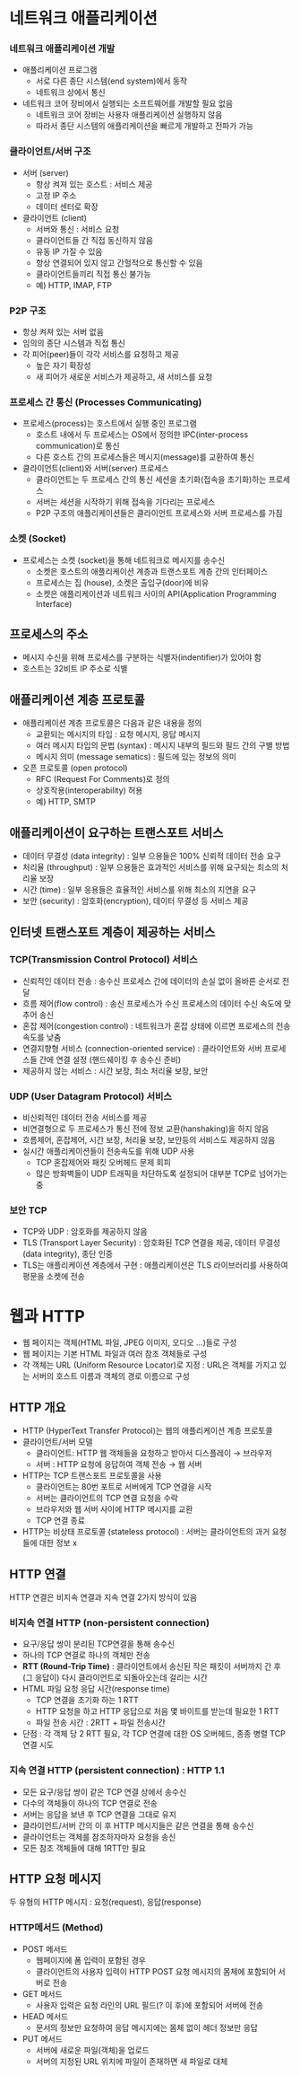 # 네트워크 애플리케이션

### 네트워크 애플리케이션 개발

- 애플리케이션 프로그램
    - 서로 다른 종단 시스템(end system)에서 동작
    - 네트워크 상에서 통신
- 네트워크 코어 장비에서 실행되는 소프트웨어를 개발할 필요 없음
    - 네트워크 코어 장비는 사용자 애플리케이션 실행하지 않음
    - 따라서 종단 시스템의 애플리케이션을 빠르게 개발하고 전파가 가능

### 클라이언트/서버 구조

- 서버 (server)
    - 항상 켜져 있는 호스트 : 서비스 제공
    - 고정 IP 주소
    - 데이터 센터로 확장
- 클라이언트 (client)
    - 서버와 통신 : 서비스 요청
    - 클라이언트들 간 직접 동신하지 않음
    - 유동 IP 가질 수 있음
    - 항상 연결되어 있지 않고 간헐적으로 통신할 수 있음
    - 클라이언트들끼리 직접 통신 불가능
    - 예) HTTP, IMAP, FTP

### P2P 구조

- 항상 켜져 있는 서버 없음
- 임의의 종단 시스템과 직접 통신
- 각 피어(peer)들이 각각 서비스를 요청하고 제공
    - 높은 자기 확장성
    - 새 피어가 새로운 서비스가 제공하고, 새 서비스를 요청

### 프로세스 간 통신 (Processes Communicating)

- 프로세스(process)는 호스트에서 실행 중인 프로그램
    - 호스트 내에서 두 프로세스는 OS에서 정의한 IPC(inter-process communication)로 통신
    - 다른 호스트 간의 프로세스들은 메시지(message)를 교환하여 통신
- 클라이언트(client)와 서버(server) 프로세스
    - 클라이언트는 두 프로세스 간의 통신 세션을 초기화(접속을 초기화)하는 프로세스
    - 서버는 세션을 시작하기 위해 접속을 기다리는 프로세스
    - P2P 구조의 애플리케이션들은 클라이언트 프로세스와 서버 프로세스를 가짐

### 소켓 (Socket)

- 프로세스는 소켓 (socket)을 통해 네트워크로 메시지를 송수신
    - 소켓은 호스트의 애플리케이션 계층과 트랜스포트 계층 간의 인터페이스
    - 프로세스는 집 (house), 소켓은 출입구(door)에 비유
    - 소켓은 애플리케이션과 네트워크 사이의 API(Application Programming Interface)

## 프로세스의 주소

- 메시지 수신을 위해 프로세스를 구분하는 식별자(indentifier)가 있어야 함
- 호스트는 32비트 IP 주소로 식별

## 애플리케이션 계층 프로토콜

- 애플리케이션 계층 프로토콜은 다음과 같은 내용을 정의
    - 교환되는 메시지의 타입 : 요청 메시지, 응답 메시지
    - 여러 메시지 타입의 문법 (syntax) : 메시지 내부의 필드와 필드 간의 구별 방법
    - 메시지 의미 (message sematics) : 필드에 있는 정보의 의미
- 오픈 프로토콜 (open protocol)
    - RFC (Request For Comments)로 정의
    - 상호작용(interoperability) 허용
    - 예) HTTP, SMTP

## 애플리케이션이 요구하는 트랜스포트 서비스

- 데이터 무결성 (data integrity) : 일부 으용들은 100% 신뢰적 데이터 전송 요구
- 처리율 (throughput) : 일부 으용들은 효과적인 서비스를 위해 요구되는 최소의 처리율 보장
- 시간 (time) : 일부 응용들은 효율적인 서비스를 위해 최소의 지연을 요구
- 보안 (security) : 암호화(encryption), 데이터 무결성 등 서비스 제공

## 인터넷 트랜스포트 계층이 제공하는 서비스

### TCP(Transmission Control Protocol) 서비스

- 신뢰적인 데이터 전송 : 송수신 프로세스 간에 데이터의 손실 없이 올바른 순서로 전달
- 흐름 제어(flow control) : 송신 프로세스가 수신 프로세스의 데이터 수신 속도에 맞추어 송신
- 혼잡 제어(congestion control) : 네트워크가 혼잡 상태에 이르면 프로세스의 전송 속도를 낮춤
- 연결지향형 서비스 (connection-oriented service) : 클라이언트와 서버 프로세스들 간에 연결 설정 (핸드쉐이킹 후 송수신 준비)
- 제공하지 않는 서비스 : 시간 보장, 최소 처리율 보장, 보안

### UDP (User Datagram Protocol) 서비스

- 비신뢰적인 데이터 전송 서비스를 제공
- 비연결형으로 두 프로세스가 통신 전에 정보 교환(hanshaking)을 하지 않음
- 흐름제어, 혼잡제어, 시간 보장, 처리율 보장, 보안등의 서비스도 제공하지 않음
- 실시간 애플리케이션들이 전송속도를 위해 UDP 사용
    - TCP 혼잡제어와 패킷 오버헤드 문제 회피
    - 많은 방화벽들이 UDP 트래픽을 차단하도록 설정되어 대부분 TCP로 넘어가는 중

### 보안 TCP

- TCP와 UDP : 암호화를 제공하지 않음
- TLS (Transport Layer Security) : 암호화된 TCP 연결을 제공, 데이터 무결성 (data integrity), 종단 인증
- TLS는 애플리케이션 계층에서 구현 : 애플리케이션은 TLS 라이브러리를 사용하여 평문을 소켓에 전송

# 웹과 HTTP

- 웹 페이지는 객체(HTML 파일, JPEG 이미지, 오디오 …)들로 구성
- 웹 페이지는 기본 HTML 파일과 여러 참조 객체들로 구성
- 각 객체는 URL (Uniform Resource Locator)로 지정 : URL은 객체를 가지고 있는 서버의 호스트 이름과 객체의 경로 이름으로 구성

## HTTP 개요

- HTTP (HyperText Transfer Protocol)는 웹의 애플리케이션 계층 프로토콜
- 클라이언트/서버 모델
    - 클라이언트: HTTP 웹 객체들을 요청하고 받아서 디스플레이 → 브라우저
    - 서버 : HTTP 요청에 응답하여 객체 전송 → 웹 서버
- HTTP는 TCP 트랜스포트 프로토콜을 사용
    - 클라이언트는 80번 포트로 서버에게 TCP 연결을 시작
    - 서버는 클라이언트의 TCP 연결 요청을 수락
    - 브라우저와 웹 서버 사이에 HTTP 메시지를 교환
    - TCP 연결 종료
- HTTP는 비상태 프로토콜 (stateless  protocol) : 서버는 클라이언트의 과거 요청들에 대한 정보 x

## HTTP 연결

HTTP 연결은 비지속 연결과 지속 연결 2가지 방식이 있음

### 비지속 연결 HTTP (non-persistent connection)

- 요구/응답 쌍이 분리된 TCP연결을 통해 송수신
- 하나의 TCP 연결로 하나의 객체만 전송
- **RTT (Round-Trip Time)** : 클라이언트에서 송신된 작은 패킷이 서버까지 간 후 (그 응답이) 다시 클라이언트로 되돌아오는데 걸리는 시간
- HTML 파일 요청 응답 시간(response time)
    - TCP 연결을 초기화 하는 1 RTT
    - HTTP 요청을 하고 HTTP 응답으로 처음 몇 바이트를 받는데 필요한 1 RTT
    - 파일 전송 시간 : 2RTT + 파일 전송시간
- 단점 : 각 객체 당 2 RTT 필요, 각 TCP 연결에 대한 OS 오버헤드, 종종 병렬 TCP 연결 시도

### 지속 연결 HTTP (persistent connection) : HTTP 1.1

- 모든 요구/응답 쌍이 같은 TCP 연결 상에서 송수신
- 다수의 객체들이 하나의 TCP 연결로 전송
- 서버는 응답을 보낸 후 TCP 연결을 그대로 유지
- 클라이언트/서버 간의 이 후 HTTP 메시지들은 같은 연결을 통해 송수신
- 클라이언트는 객체를 참조하자마자 요청을 송신
- 모든 참조 객체들에 대해 1RTT만 필요

## HTTP 요청 메시지

두 유형의 HTTP 메시지 : 요청(request), 응답(response)

### HTTP메서드 (Method)

- POST 메서드
    - 웹페이지에 폼 입력이 포함된 경우
    - 클라이언트의 사용자 입력이 HTTP POST 요청 메시지의 몸체에 포함되어 서버로 전송
- GET 메서드
    - 사용자 입력은 요청 라인의 URL 필드(? 이 후)에 포함되어 서버에 전송
- HEAD 메서드
    - 문서의 정보만 요청하여 응답 메시지에는 몸체 없이 헤더 정보만 응답
- PUT 메서드
    - 서버에 새로운 파일(객체)을 업로드
    - 서버의 지정된 URL 위치에 파일이 존재하면 새 파일로 대체

